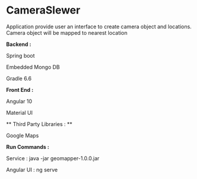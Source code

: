 # CameraSlewer

Application provide user an interface to create camera object and locations. Camera object will be mapped to nearest location

**Backend :**

Spring boot 

Embedded Mongo DB

Gradle 6.6


**Front End :**

Angular 10

Material UI

** Third Party Libraries : **

Google Maps


**Run Commands :**

Service : java -jar geomapper-1.0.0.jar

Angular UI : ng serve






